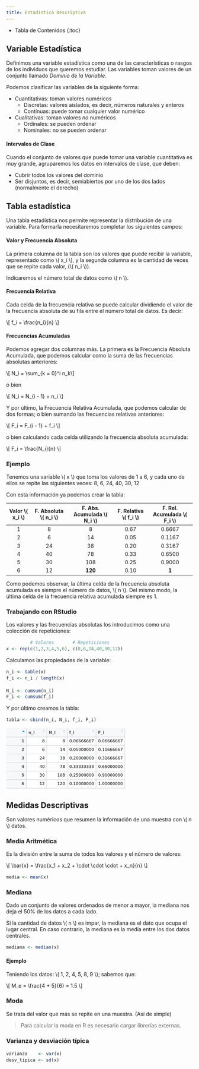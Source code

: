 ```yaml
---
title: Estadística Descriptiva
---
```


* Tabla de Contenidos
{:toc}

## Variable Estadística

Definimos una variable estadística como una de las características o rasgos de los individuos que queremos estudiar. Las variables toman valores de un conjunto llamado *Dominio de la Variable*.

Podemos clasificar las variables de la siguiente forma:

* Cuantitativas: toman valores numéricos
  * Discretas: valores aislados, es decir, números naturales y enteros
  * Contínuas: puede tomar cualquier valor numérico
* Cualitativas: toman valores *no* numéricos
  * Ordinales: se pueden ordenar
  * Nominales: no se pueden ordenar

#### Intervalos de Clase

Cuando el conjunto de valores que puede tomar una variable cuantitativa es muy grande, agruparemos los datos en intervalos de clase, que deben:

* Cubrir todos los valores del dominio
* Ser disjuntos, es decir, semiabiertos por uno de los dos lados (normalmente el derecho)

## Tabla estadística

Una tabla estadística nos permite representar la distribución de una variable. Para formarla necesitaremos completar los siguientes campos:

#### Valor y Frecuencia Absoluta

La primera columna de la tabla son los valores que puede recibir la variable, representado como \\( x_i \\), y la segunda columna es la cantidad de veces que se repite cada valor, (\\( n_i \\)).

Indicaremos el número total de datos como \\( n \\).

#### Frecuencia Relativa

Cada celda de la frecuencia relativa se puede calcular dividiendo el valor de la frecuencia absoluta de su fila entre el número total de datos. Es decir:

\\[ f_i = \frac{n_i}{n} \\]

#### Frecuencias Acumuladas

Podemos agregar dos columnas más. La primera es la Frecuencia Absoluta Acumulada, que podemos calcular como la suma de las frecuencias absolutas anteriores:

\\[ N_i = \sum_{k = 0}^i n_k\\]

ó bien

\\[ N_i = N_{i - 1} + n_i \\]

Y por último, la Frecuencia Relativa Acumulada, que podemos calcular de dos formas; o bien sumando las frecuencias relativas anteriores:

\\[ F_i = F_{i - 1} + f_i \\]

o bien calculando cada celda utilizando la frecuencia absoluta acumulada:

\\[ F_i = \frac{N_i}{n} \\]

### Ejemplo

Tenemos una variable \\( x \\) que toma los valores de 1 a 6, y cada uno de ellos se repite las siguientes veces: 8, 6, 24, 40, 30, 12

Con esta información ya podemos crear la tabla:

Valor \\( x_i \\) | F. Absoluta \\( n_i \\)  | F. Abs. Acumulada \\( N_i \\) | F. Relativa \\( f_i \\) | F. Rel. Acumulada \\( F_i \\)
:---:|:---:|:---:|:---:|:---:
1 |  8 |       8 | 0.67 | 0.6667
2 |  6 |      14 | 0.05 | 0.1167
3 | 24 |      38 | 0.20 | 0.3167
4 | 40 |      78 | 0.33 | 0.6500
5 | 30 |     108 | 0.25 | 0.9000
6 | 12 | **120** | 0.10 |  **1**

Como podemos observar, la última celda de la frecuencia absoluta acumulada es siempre el número de datos, \\( n \\). Del mismo modo, la última celda de la frecuencia relativa acumulada siempre es 1.

### Trabajando con RStudio

Los valores y las frecuencias absolutas los introducimos como una colección de repeticiones:

```r
         # Valores       # Repeticiones
x <- rep(c(1,2,3,4,5,6), c(8,6,24,40,30,12))
```

Calculamos las propiedades de la variable:

```r
n_i <- table(x)
f_i <- n_i / length(x)

N_i <- cumsum(n_i)
F_i <- cumsum(f_i)
```

Y por último creamos la tabla:

```r
tabla <- cbind(n_i, N_i, f_i, F_i)
```

![Tabla Estadística Descriptiva](/uploads/informatica/2/est/descriptiva-tabla-1.png)

## Medidas Descriptivas

Son valores numéricos que resumen la información de una muestra con \\( n \\) datos.

### Media Aritmética

Es la división entre la suma de todos los valores y el número de valores:

\\[ \bar{x} = \frac{x_1 + x_2 + \cdot \cdot \cdot + x_n}{n} \\]

```r
media <- mean(x)
```

### Mediana

Dado un conjunto de valores ordenados de menor a mayor, la mediana nos deja el 50% de los datos a cada lado.

Si la cantidad de datos \\( n \\) es impar, la mediana es el dato que ocupa el lugar central. En caso contrario, la mediana es la media entre los dos datos centrales.

```r
mediana <- median(x)
```

#### Ejemplo

Teniendo los datos: \\( 1, 2, 4, 5, 8, 9 \\); sabemos que:

\\[ M_e = \frac{4 + 5}{6} = 1.5 \\]

### Moda

Se trata del valor que más se repite en una muestra. (Así de simple)

> Para calcular la moda en R es necesario cargar librerías externas.

### Varianza y desviación típica

```r
varianza    <- var(x)
desv_tipica <- sd(x)
```
